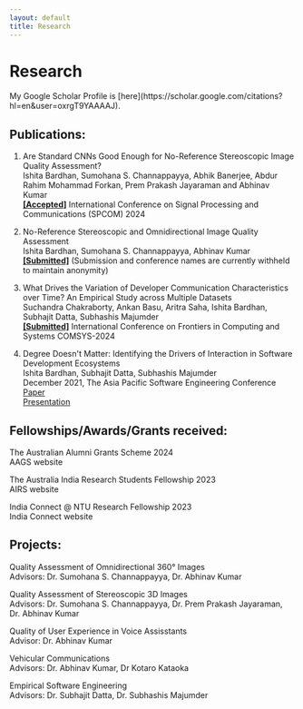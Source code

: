 ```yaml
---
layout: default
title: Research
---
```


<h1>Research</h1>
My Google Scholar Profile is [here](https://scholar.google.com/citations?hl=en&user=oxrgT9YAAAAJ).

<h2>Publications:</h2>

1. Are Standard CNNs Good Enough for No-Reference Stereoscopic Image Quality Assessment?<br>
Ishita Bardhan, Sumohana S. Channappayya, Abhik Banerjee, Abdur Rahim Mohammad Forkan, Prem Prakash Jayaraman and Abhinav Kumar<br>
<b><u>[Accepted]</u></b> International Conference on Signal Processing and Communications (SPCOM) 2024

2. No-Reference Stereoscopic and Omnidirectional Image Quality Assessment<br>
Ishita Bardhan, Sumohana S. Channappayya, Abhinav Kumar<br>
<b><u>[Submitted]</u></b> (Submission and conference names are currently withheld to maintain anonymity)

3. What Drives the Variation of Developer Communication Characteristics over Time? An Empirical Study across Multiple Datasets<br>
Suchandra Chakraborty, Ankan Basu, Aritra Saha, Ishita Bardhan, Subhajit Datta, Subhashis Majumder<br>
<b><u>[Submitted]</u></b> International Conference on Frontiers in Computing and Systems COMSYS-2024

4. Degree Doesn't Matter: Identifying the Drivers of Interaction in Software Development Ecosystems<br>
Ishita Bardhan, Subhajit Datta, Subhashis Majumder<br>
December 2021, The Asia Pacific Software Engineering Conference<br>
[Paper](https://ieeexplore.ieee.org/document/9711990)<br>
[Presentation](https://www.youtube.com/watch?v=NbDpLYdWueU)<br>

<h2>Fellowships/Awards/Grants received:</h2>

The Australian Alumni Grants Scheme 2024<br>
AAGS website

The Australia India Research Students Fellowship 2023<br>
AIRS website

India Connect @ NTU Research Fellowship 2023<br>
India Connect website

<h2>Projects:</h2>

Quality Assessment of Omnidirectional 360° Images<br>
Advisors: Dr. Sumohana S. Channappayya, Dr. Abhinav Kumar


Quality Assessment of Stereoscopic 3D Images<br>
Advisors: Dr. Sumohana S. Channappayya, Dr. Prem Prakash Jayaraman, Dr. Abhinav Kumar


Quality of User Experience in Voice Assisstants<br>
Advisor: Dr. Abhinav Kumar


Vehicular Communications<br>
Advisors: Dr. Abhinav Kumar, Dr Kotaro Kataoka


Empirical Software Engineering<br>
Advisors: Dr. Subhajit Datta, Dr. Subhashis Majumder
